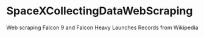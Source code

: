 # SpaceXCollectingDataWebScraping
Web scraping Falcon 9 and Falcon Heavy Launches Records from Wikipedia

